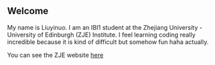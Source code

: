 ## Welcome 

My name is Liuyinuo. 
I am an IBI1 student at the Zhejiang University - University of Edinburgh (ZJE) Institute. I feel learning coding really incredible because it is kind of difficult but somehow fun haha actually.

You can see the ZJE website [here](https://zje.zju.edu.cn/zje/main.htm) 
